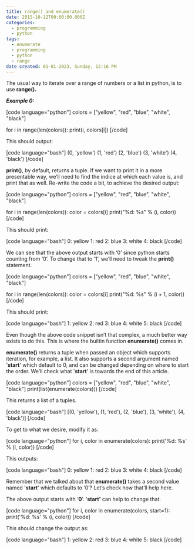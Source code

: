 ```yaml
---
title: range() and enumerate()
date: 2015-10-12T00:00:00.000Z
categories:
  - programming
  - python
tags:
  - enumerate
  - programming
  - python
  - range
date created: 01-01-2023, Sunday, 12:16 PM
---
```


<!--more-->

The usual way to iterate over a range of numbers or a list in python, is to use **range().**

***Example 0:***

[code language="python"] colors = ["yellow", "red", "blue", "white", "black"]

for i in range(len(colors)): print(i, colors[i]) [/code]

This should output:

[code language="bash"] (0, 'yellow') (1, 'red') (2, 'blue') (3, 'white') (4, 'black') [/code]

**print()**, by default, returns a tuple. If we want to print it in a more presentable way, we’ll need to find the indice at which each value is, and print that as well. Re-write the code a bit, to achieve the desired output:

[code language="python"] colors = ["yellow", "red", "blue", "white", "black"]

for i in range(len(colors)): color = colors[i] print("%d: %s" % (i, color)) [/code]

This should print:

[code language="bash"] 0: yellow 1: red 2: blue 3: white 4: black [/code]

We can see that the above output starts with ‘0’ since python starts counting from ‘0’. To change that to ‘1’, we’ll need to tweak the **print()** statement.

[code language="python"] colors = ["yellow", "red", "blue", "white", "black"]

for i in range(len(colors)): color = colors[i] print("%d: %s" % (i + 1, color)) [/code]

This should print:

[code language="bash"] 1: yellow 2: red 3: blue 4: white 5: black [/code]

Even though the above code snippet isn’t that complex, a much better way exists to do this. This is where the builtin function **enumerate()** comes in.

**enumerate()** returns a tuple when passed an object which supports iteration, for example, a list. It also supports a second argument named '**start**' which default to 0, and can be changed depending on where to start the order. We’ll check what '**start**' is towards the end of this article.

[code language="python"] colors = ["yellow", "red", "blue", "white", "black"] print(list(enumerate(colors))) [/code]

This returns a list of a tuples.

[code language="bash"] [(0, 'yellow'), (1, 'red'), (2, 'blue'), (3, 'white'), (4, 'black')] [/code]

To get to what we desire, modify it as:

[code language="python"] for i, color in enumerate(colors): print('%d: %s' % (i, color)) [/code]

This outputs:

[code language="bash"] 0: yellow 1: red 2: blue 3: white 4: black [/code]

Remember that we talked about that **enumerate()** takes a second value named '**start**' which defaults to ‘0’? Let’s check how that’ll help here.

The above output starts with ‘**0**’. '**start'** can help to change that.

[code language="python"] for i, color in enumerate(colors, start=1): print('%d: %s' % (i, color)) [/code]

This should change the output as:

[code language="bash"] 1: yellow 2: red 3: blue 4: white 5: black [/code]
